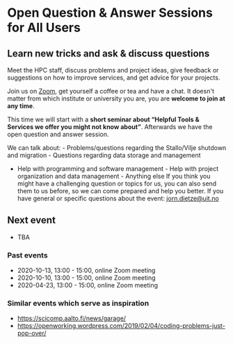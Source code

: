 # Open Question & Answer Sessions for All Users

## Learn new tricks and ask & discuss questions

Meet the HPC staff, discuss problems and project ideas, give feedback or
suggestions on how to improve services, and get advice for your
projects.

Join us on [Zoom](https://uit.zoom.us/j/65284253551), get yourself a
coffee or tea and have a chat. It doesn't matter from which institute or
university you are, you are **welcome to join at any time**.

This time we will start with a **short seminar about “Helpful Tools &
Services we offer you might not know about”**. Afterwards we have the
open question and answer session.

We can talk about: - Problems/questions regarding the Stallo/Vilje
shutdown and migration - Questions regarding data storage and management
- Help with programming and software management - Help with project
organization and data management - Anything else If you think you might
have a challenging question or topics for us, you can also send them to
us before, so we can come prepared and help you better. If you have
general or specific questions about the event: <jorn.dietze@uit.no>

## Next event

-   TBA

### Past events

-   2020-10-13, 13:00 - 15:00, online Zoom meeting
-   2020-10-10, 13:00 - 15:00, online Zoom meeting
-   2020-04-23, 13:00 - 15:00, online Zoom meeting

### Similar events which serve as inspiration

-   <https://scicomp.aalto.fi/news/garage/>
-   <https://openworking.wordpress.com/2019/02/04/coding-problems-just-pop-over/>
